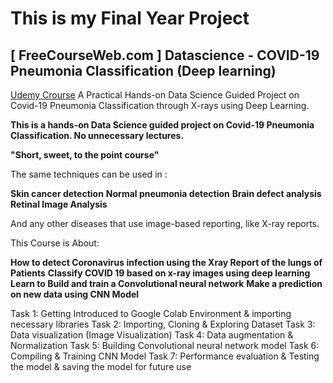 # This is my Final Year Project

## [ FreeCourseWeb.com ] Datascience - COVID-19 Pneumonia Classification (Deep learning)
[Udemy Crourse](https://www.udemy.com/course/datasciencecovid-19-pneumonia-classificationdeep-learning/)
A Practical Hands-on Data Science Guided Project on Covid-19 Pneumonia Classification through X-rays using Deep Learning.

**This is a hands-on Data Science guided project on Covid-19 Pneumonia Classification. No unnecessary lectures.**

**"Short, sweet, to the point course"**

The same techniques can be used in :

**Skin cancer detection**
**Normal pneumonia detection**
**Brain defect analysis**
**Retinal Image Analysis**



And any other diseases that use image-based reporting, like X-ray reports.

This Course is About:


**How to detect Coronavirus infection using the Xray Report of the lungs of Patients**
**Classify COVID 19 based on x-ray images using deep learning**
**Learn to Build and train a Convolutional neural network**
**Make a prediction on new data using CNN Model**



Task 1: Getting Introduced to Google Colab Environment & importing necessary libraries
Task 2: Importing, Cloning & Exploring Dataset
Task 3: Data visualization (Image Visualization)
Task 4: Data augmentation & Normalization
Task 5: Building Convolutional neural network model
Task 6: Compiling & Training CNN Model
Task 7: Performance evaluation & Testing the model & saving the model for future use

